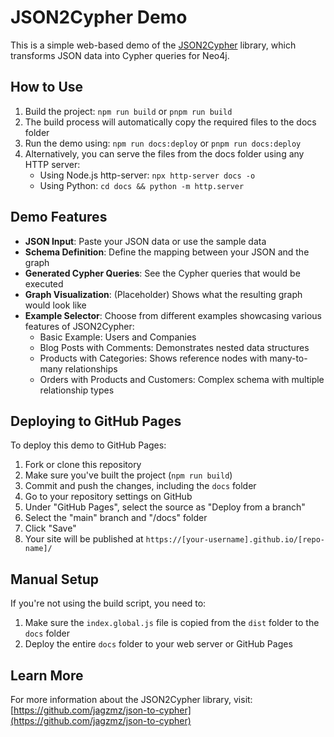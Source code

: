 # JSON2Cypher Demo

This is a simple web-based demo of the [JSON2Cypher](https://github.com/jagzmz/json-to-cypher) library, which transforms JSON data into Cypher queries for Neo4j.

## How to Use

1. Build the project: `npm run build` or `pnpm run build`
2. The build process will automatically copy the required files to the docs folder
3. Run the demo using: `npm run docs:deploy` or `pnpm run docs:deploy`
4. Alternatively, you can serve the files from the docs folder using any HTTP server:
   - Using Node.js http-server: `npx http-server docs -o`
   - Using Python: `cd docs && python -m http.server`

## Demo Features

- **JSON Input**: Paste your JSON data or use the sample data
- **Schema Definition**: Define the mapping between your JSON and the graph
- **Generated Cypher Queries**: See the Cypher queries that would be executed
- **Graph Visualization**: (Placeholder) Shows what the resulting graph would look like
- **Example Selector**: Choose from different examples showcasing various features of JSON2Cypher:
  - Basic Example: Users and Companies
  - Blog Posts with Comments: Demonstrates nested data structures
  - Products with Categories: Shows reference nodes with many-to-many relationships
  - Orders with Products and Customers: Complex schema with multiple relationship types

## Deploying to GitHub Pages

To deploy this demo to GitHub Pages:

1. Fork or clone this repository
2. Make sure you've built the project (`npm run build`)
3. Commit and push the changes, including the `docs` folder
4. Go to your repository settings on GitHub
5. Under "GitHub Pages", select the source as "Deploy from a branch"
6. Select the "main" branch and "/docs" folder
7. Click "Save"
8. Your site will be published at `https://[your-username].github.io/[repo-name]/`

## Manual Setup

If you're not using the build script, you need to:

1. Make sure the `index.global.js` file is copied from the `dist` folder to the `docs` folder
2. Deploy the entire `docs` folder to your web server or GitHub Pages

## Learn More

For more information about the JSON2Cypher library, visit:
[https://github.com/jagzmz/json-to-cypher](https://github.com/jagzmz/json-to-cypher) 